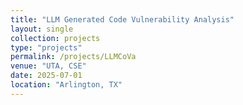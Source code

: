 ```yaml
---
title: "LLM Generated Code Vulnerability Analysis"
layout: single
collection: projects
type: "projects"
permalink: /projects/LLMCoVa
venue: "UTA, CSE"
date: 2025-07-01
location: "Arlington, TX"
---
```


